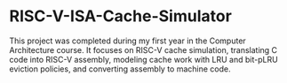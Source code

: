 # RISC-V-ISA-Cache-Simulator
This project was completed during my first year in the Computer Architecture course. It focuses on RISC-V cache simulation, translating C code into RISC-V assembly, modeling cache work with LRU and bit-pLRU eviction policies, and converting assembly to machine code.
